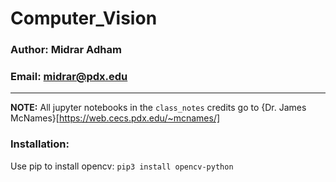 # Computer_Vision
### Author: Midrar Adham
### Email: midrar@pdx.edu
---
**NOTE:**
All jupyter notebooks in the ```class_notes``` credits go to {Dr. James McNames}[https://web.cecs.pdx.edu/~mcnames/]
### Installation:

Use pip to install opencv: ```pip3 install opencv-python```


